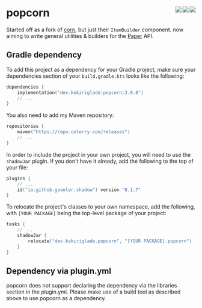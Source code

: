 # popcorn <a href="https://repo.celerry.com/javadoc/releases/dev/kokiriglade/popcorn/latest"><img align="right" src="https://img.shields.io/badge/JavaDoc-Online-green"></a> <a href="https://github.com/kokiriglade/popcorn/releases/latest"><img src="https://img.shields.io/github/v/release/kokiriglade/popcorn" align="right"></a> <a href="https://github.com/kokiriglade/popcorn/blob/main/LICENSE"><img src="https://img.shields.io/github/license/kokiriglade/popcorn" align="right"></a>

Started off as a  fork of [corn](https://github.com/broccolai/corn), but just their `ItemBuilder` component. now aiming
to write general utilities & builders for the [Paper](https://github.com/PaperMC/paper) API.

## Gradle dependency

To add this project as a dependency for your Gradle project, make sure your dependencies section of your `build.gradle.kts` looks like the following:

```kotlin
dependencies {
    implementation("dev.kokiriglade:popcorn:3.0.0")
    // ...
}
```

You also need to add my Maven repository:

```kotlin
repositories {
    maven("https://repo.celerry.com/releases")
    // ...
}
```

In order to include the project in your own project, you will need to use the `shadowJar` plugin. If you don't have it already, add the following to the top of your file:

```kotlin
plugins {
    // ...
    id("io.github.goooler.shadow") version "8.1.7"
}
```

To relocate the project's classes to your own namespace, add the following, with `[YOUR PACKAGE]` being the top-level package of your project:
```kotlin
tasks {
    // ...
    shadowJar {
        relocate("dev.kokiriglade.popcorn", "[YOUR PACKAGE].popcorn")
    }
}
```

## Dependency via plugin.yml

popcorn does not support declaring the dependency via the libraries section in the plugin.yml. Please make use of a build tool as described above to use popcorn as a dependency.
